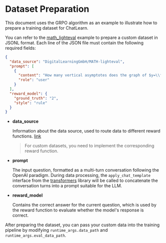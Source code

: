 # Dataset Preparation

This document uses the GRPO algorithm as an example to illustrate how to prepare a training dataset for ChatLearn.

You can refer to the [math_lighteval](https://github.com/alibaba/ChatLearn/blob/main/chatlearn/data/data_preprocess/math_lighteval.py) example to prepare a custom dataset in JSONL format. Each line of the JSON file must contain the following required fields:

```json
{
  "data_source": "DigitalLearningGmbH/MATH-lighteval",
  "prompt": [
    {
      "content": "How many vertical asymptotes does the graph of $y=\\frac{2}{x^2+x-6}$ have? Let's think step by step and output the final answer within \\boxed{}.",
      "role": "user"
    }
  ],
  "reward_model": {
    "ground_truth": "2",
    "style": "rule"
  }
}
```

- **data_source**

  Information about the data source, used to route data to different reward functions. [link](https://github.com/alibaba/ChatLearn/blob/main/chatlearn/models/reward/rule_reward.py#L80)  
  > For custom datasets, you need to implement the corresponding reward function.

- **prompt**

  The input question, formatted as a multi-turn conversation following the OpenAI paradigm. During data processing, the `apply_chat_template` interface from the [transformers](https://github.com/huggingface/transformers) library will be called to concatenate the conversation turns into a prompt suitable for the LLM.

- **reward_model**

  Contains the correct answer for the current question, which is used by the reward function to evaluate whether the model's response is correct.

After preparing the dataset, you can pass your custom data into the training pipeline by modifying `runtime_args.data_path` and `runtime_args.eval_data_path`.